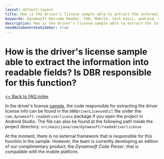 ```yaml
---
layout: default-layout
title: How is the driver's license sample able to extract the information into readable fields? Is DBR responsible for this function?
keywords: Dynamsoft Barcode Reader, FAQ, Mobile, tech basic, android, driver license, info
description: How is the driver's license sample able to extract the information into readable fields? Is DBR responsible for this function?
needAutoGenerateSidebar: true
---
```


# How is the driver's license sample able to extract the information into readable fields? Is DBR responsible for this function?

[<< Back to FAQ index](index.md)

In the driver's license [sample](../samples/drivers-license.md), the code responsible for extracting the driver license info can be found in the `DBRDriverLicenseUtil` file under the `com.dynamsoft.readadriverlicese` package if you open the project in Android Studio. The file can also be found at the following path inside the project directory: `src/main/java/com/dynamsoft/readadriverlicense`

At the moment, there is no external framework that is responsible for this function in the sample. However, the team is currently developing an edition of our complimentary product, the *Dynamsoft Code Parser*, that is compatible with the mobile platform.